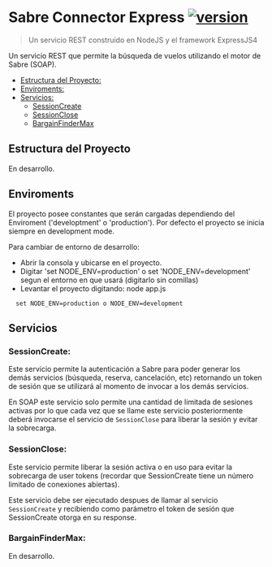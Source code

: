 # Sabre Connector Express [![version][project-version]][npm-url]
> Un servicio REST construido en NodeJS y el framework ExpressJS4

Un servicio REST que permite la búsqueda de vuelos utilizando el motor de Sabre (SOAP).

- [Estructura del Proyecto:](#estructura-del-proyecto)
- [Enviroments:](#enviroments)
- [Servicios:](#servicios)
    - [SessionCreate](#SessionCreate)
    - [SessionClose](#SessionClose)
    - [BargainFinderMax](#BargainFinderMax)

## Estructura del Proyecto

En desarrollo.

## Enviroments
El proyecto posee constantes que serán cargadas dependiendo del Enviroment ('developtment' o 'production').
Por defecto el proyecto se inicia siempre en development mode.

Para cambiar de entorno de desarrollo:
* Abrir la consola y ubicarse en el proyecto.
* Digitar 'set NODE_ENV=production' o set 'NODE_ENV=development' segun el entorno en que usará (digitarlo sin comillas)
* Levantar el proyecto digitando: node app.js

```
  set NODE_ENV=production o NODE_ENV=development
```

## Servicios
### SessionCreate:
Este servicio permite la autenticación a Sabre para poder generar los demás servicios (búsqueda, reserva, cancelación, etc) retornando un token de sesión que se utilizará al momento de invocar a los demás servicios.

En SOAP este servicio solo permite una cantidad de limitada de sesiones activas por lo que cada vez que se llame este servicio posteriormente deberá invocarse el servicio de `SessionClose` para liberar la sesión y evitar la sobrecarga. 

### SessionClose:
Este servicio permite liberar la sesión activa o en uso para evitar la sobrecarga de user tokens (recordar que SessionCreate tiene un número limitado de conexiones abiertas).

Este servicio debe ser ejecutado despues de llamar al servicio `SessionCreate` y recibiendo como parámetro el token de sesión que SessionCreate otorga en su response.

### BargainFinderMax:
En desarrollo.

[project-version]: https://img.shields.io/badge/version-1.0.1-brightgreen.svg
[npm-url]: https://npmjs.org/package/soap
